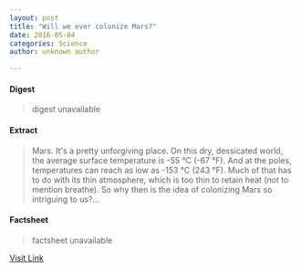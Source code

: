 ```yaml
---
layout: post
title: "Will we ever colonize Mars?"
date: 2016-05-04
categories: Science
author: unknown author

---
```



#### Digest
>digest unavailable

#### Extract
>Mars. It's a pretty unforgiving place. On this dry, dessicated world, the average surface temperature is -55 °C (-67 °F). And at the poles, temperatures can reach as low as -153 °C (243 °F). Much of that has to do with its thin atmosphere, which is too thin to retain heat (not to mention breathe). So why then is the idea of colonizing Mars so intriguing to us?...

#### Factsheet
>factsheet unavailable

[Visit Link](http://phys.org/news352372515.html)


